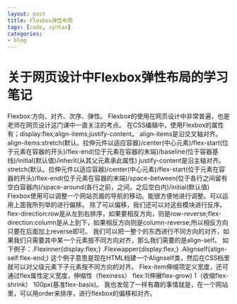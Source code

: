 ```yaml
---
layout: post
title: Flexbox弹性布局
tags: [code, syntax]
categories:
- blog
---
```


# 关于网页设计中Flexbox弹性布局的学习笔记

Flexbox:方向、对齐、次序、弹性。
Flexbox的使用在网页设计中非常普遍，也是老师在网页设计这门课中一直关注的考点。
在CSS编辑中，使用Flexbox的属性有；display:flex;align-items;justify-content。
align-items是沿交叉轴对齐。align-items:stretch(默认。拉伸元件以适应容器)/center(中心元素)/flex-start(位于元素在容器的开头)/flex-end(位于元素在容器的末端)/baseline(位于容器基线)/initial(默认值)/inherit(从其父元素承此属性)
justify-content是沿主轴对齐。stretch(默认。拉伸元件以适应容器)/center(中心元素)/flex-start(位于元素在容器的开头)/flex-end(位于元素在容器的末端)/space-between(位于各行之间留有空白容器内)/space-around(各行之前，之间，之后空白内)/initial(默认值)
Flexbox使用可以调整一个网站页眉的导航的移动。能很方便地进行调整。可以运用上面我所列举的进行偏移。
除了可以偏移，我们还可以对这些模块进行反序。
flex-direction:row是从左到右排序，如果要相反方向，则是row-reverse;flex-direction:column是从上到下，如果相反方向则是column-reverse;所以相反方向只要在后面加上reverse即可。
我们可以把一整个的东西进行不同方向的对齐，如果我们只需要其中某一个元素按不同方向对齐，那么我们需要的是align-self。
如下例子：.Flexinner{display:flex;}   .Flexwapper{display:flex;}   .Alignself{align-self:flex-end;}
这个例子意思是现在HTML档建一个Alignself类，然后在CSS档里就可以对父级元素下子元素按不同方向的对齐。
Flex-item伸缩项定义宽度，还可通过flex属性定义宽度，伸缩性（flexiness）
flex:1(伸展flex-grow) 1（收缩flex-shrink） 100px(基准flex-basis)。
我也发现了一样有趣的事情就是，在一个网站里，可以用order来排序，进行flexbox的偏移和对齐。
